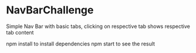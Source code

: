 # NavBarChallenge


Simple Nav Bar with basic tabs, clicking on respective tab shows respective tab content

npm install to install dependencies
npm start to see the result
